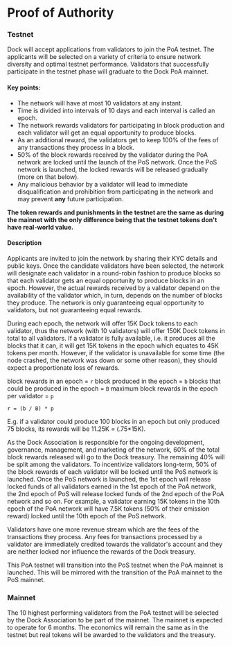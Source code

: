 # Proof of Authority

### Testnet

Dock will accept applications from validators to join the PoA testnet. The applicants will be selected on a variety of criteria to ensure network diversity and optimal testnet performance. Validators that successfully participate in the testnet phase will graduate to the Dock PoA mainnet.

#### **Key points:**

* The network will have at most 10 validators at any instant.
* Time is divided into intervals of 10 days and each interval is called an epoch.
* The network rewards validators for participating in block production and each validator will get an equal opportunity to produce blocks.
* As an additional reward, the validators get to keep 100% of the fees of any transactions they process in a block.
* 50% of the block rewards received by the validator during the PoA network are locked until the launch of the PoS network. Once the PoS network is launched, the locked rewards will be released gradually \(more on that below\).
* Any malicious behavior by a validator will lead to immediate disqualification and prohibition from participating in the network and may prevent **any** future participation.

**The token rewards and punishments in the testnet are the same as during the mainnet with the only difference being that the testnet tokens don't have real-world value.**

#### **Description**

Applicants are invited to join the network by sharing their KYC details and public keys. Once the candidate validators have been selected, the network will designate each validator in a round-robin fashion to produce blocks so that each validator gets an equal opportunity to produce blocks in an epoch. However, the actual rewards received by a validator depend on the availability of the validator which, in turn, depends on the number of blocks they produce. The network is only guaranteeing equal opportunity to validators, but not guaranteeing equal rewards. 

During each epoch, the network will offer 15K Dock tokens to each validator, thus the network \(with 10 validators\) will offer 150K Dock tokens in total to all validators. If a validator is fully available, i.e. it produces all the blocks that it can, it will get 15K tokens in the epoch which equates to 45K tokens per month. However, if the validator is unavailable for some time \(the node crashed, the network was down or some other reason\), they should expect a proportionate loss of rewards.

block rewards in an epoch = `r` block produced in the epoch = `b` blocks that could be produced in the epoch = `B` maximum block rewards in the epoch per validator = `p`

```text
r = (b / B) * p
```

E.g. if a validator could produce 100 blocks in an epoch but only produced 75 blocks, its rewards will be 11.25K = \(.75\*15K\).

As the Dock Association is responsible for the ongoing development, governance, management, and marketing of the network, 60% of the total block rewards released will go to the Dock treasury. The remaining 40% will be split among the validators. To incentivize validators long-term, 50% of the block rewards of each validator will be locked until the PoS network is launched. Once the PoS network is launched, the 1st epoch will release locked funds of all validators earned in the 1st epoch of the PoA network, the 2nd epoch of PoS will release locked funds of the 2nd epoch of the PoA network and so on. For example, a validator earning 15K tokens in the 10th epoch of the PoA network will have 7.5K tokens \(50% of their emission reward\) locked until the 10th epoch of the PoS network. 

Validators have one more revenue stream which are the fees of the transactions they process. Any fees for transactions processed by a validator are immediately credited towards the validator's account and they are neither locked nor influence the rewards of the Dock treasury.

This PoA testnet will transition into the PoS testnet when the PoA mainnet is launched. This will be mirrored with the transition of the PoA mainnet to the PoS mainnet.

### Mainnet

The 10 highest performing validators from the PoA testnet will be selected by the Dock Association to be part of the mainnet. The mainnet is expected to operate for 6 months. The economics will remain the same as in the testnet but real tokens will be awarded to the validators and the treasury.

